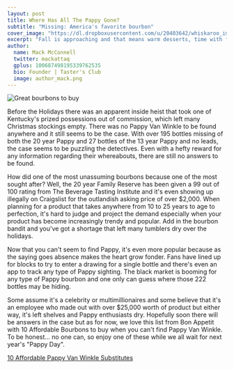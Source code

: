 ```yaml
---
layout: post
title: Where Has All The Pappy Gone?
subtitle: "Missing: America's favorite bourbon"
cover_image: "https://dl.dropboxusercontent.com/u/20403642/whiskaroo_images/whiskaroo_header_images/1.jpg"
excerpt: "Fall is approaching and that means warm desserts, time with family and friends and rich flavors! Cooking with Bourbon adds a unique twist to any dish that you’re making and we wanted to share an amazing Peach Bourbon Pie with.."
author:
  name: Mack McConnell
  twitter: mackattaq
  gplus: 100687498195339762535 
  bio: Founder | Taster's Club
  image: author_mack.png
---
```

![Great bourbons to buy](https://dl.dropboxusercontent.com/u/20403642/images/whiskaroo/10-great-bourbons-to-buy.jpg)

Before the Holidays there was an apparent inside heist that took one of Kentucky's prized possessions out of commission, which left many Christmas stockings empty. There was no Pappy Van Winkle to be found anywhere and it still seems to be the case. With over 195 bottles missing of both the 20 year Pappy and 27 bottles of the 13 year Pappy and no leads, the case seems to be puzzling the detectives. Even with a hefty reward for any information regarding their whereabouts, there are still no answers to be found. 

How did one of the most unassuming bourbons because one of the most sought after? Well, the 20 year Family Reserve has been given a 99 out of 100 rating from The Beverage Tasting Institute and it's even showing up illegally on Craigslist for the outlandish asking price of over $2,000. When planning for a product that takes anywhere from 10 to 25 years to age to perfection, it's hard to judge and project the demand especially when your product has become increasingly trendy and popular. Add in the bourbon bandit and you've got a shortage that left many tumblers dry over the holidays. 

Now that you can't seem to find Pappy, it's even more popular because as the saying goes absence makes the heart grow fonder. Fans have lined up for blocks to try to enter a drawing for a single bottle and there's even an app to track any type of Pappy sighting. The black market is booming for any type of Pappy bourbon and one only can guess where those 222 bottles may be hiding. 

Some assume it's a celebrity or multimillionaires and some believe that it's an employee who made out with over $25,000 worth of product but either way, it's left shelves and Pappy enthusiasts dry. Hopefully soon there will be answers in the case but as for now, we love this list from Bon Appetit with 10 Affordable Bourbons to buy when you can't find Pappy Van Winkle. To be honest... no one can, so enjoy one of these while we all wait for next year's "Pappy Day".

<a href="http://www.bonappetit.com/columns/the-foodist/slideshow/10-great-affordable-bourbons-buy-cant-find-pappy-van-winkle/?slide=3">10 Affordable Pappy Van Winkle Substitutes</a>
